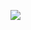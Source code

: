 [![](https://mermaid.ink/img/pako:eNqFUl1vgjAU_SvkJsYXZgBRtIlL_GDLMj8SwSwZ7KFCVSK0ppQ4R_jvK-gm4cU-Nefc23NO780hYCEBBK1WHtFIICVviwNJSBu1Q8yP7aJotXy6i9k5OGAulPnap4o8L5v5XBmNnpXZ2B1Pxo7dgBermT1vYK7tuG_L1wa6tN2P1fr9iqbZds_x6aCggHFyxcoTRpwEImJUcSd39E_bQyEWeItT8nUnKwceSmS-uAbfTHhIkFREdF-jbk48RIk4M368UYSGTXOl3CNzZUAP7bI4DhhNBc8CwXgqMA2lalqTna6WjrveTN3V2vHQg-L_b6t31Xz6FFRICE9wFMqx5iXlQzVSH5C8llP1waeFrMOZYM6FBoCkIlEhO8lgZBZhGTMBtMNxKtETpoBy-AZk6N3O0DJ1ra9ZfdO0uipcAD0NjI420DXd6g17vaFm6IUKP4zJF3RJGKZhaUavaxrasKurQMJIZltc167avkris2qoJItfvXXDdA?type=png)](https://mermaid.live/edit#pako:eNqFUl1vgjAU_SvkJsYXZgBRtIlL_GDLMj8SwSwZ7KFCVSK0ppQ4R_jvK-gm4cU-Nefc23NO780hYCEBBK1WHtFIICVviwNJSBu1Q8yP7aJotXy6i9k5OGAulPnap4o8L5v5XBmNnpXZ2B1Pxo7dgBermT1vYK7tuG_L1wa6tN2P1fr9iqbZds_x6aCggHFyxcoTRpwEImJUcSd39E_bQyEWeItT8nUnKwceSmS-uAbfTHhIkFREdF-jbk48RIk4M368UYSGTXOl3CNzZUAP7bI4DhhNBc8CwXgqMA2lalqTna6WjrveTN3V2vHQg-L_b6t31Xz6FFRICE9wFMqx5iXlQzVSH5C8llP1waeFrMOZYM6FBoCkIlEhO8lgZBZhGTMBtMNxKtETpoBy-AZk6N3O0DJ1ra9ZfdO0uipcAD0NjI420DXd6g17vaFm6IUKP4zJF3RJGKZhaUavaxrasKurQMJIZltc167avkris2qoJItfvXXDdA)
